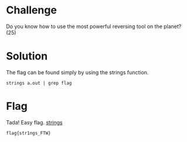 # Challenge
Do you know how to use the most powerful reversing tool on the planet? (25)

# Solution
The flag can be found simply by using the strings function.

```
strings a.out | grep flag
```

# Flag
Tada! Easy flag.
[strings](strings_FTW.png)

```
flag{str1ngs_FTW}
```
